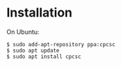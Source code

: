 # Installation

On Ubuntu:
```text
$ sudo add-apt-repository ppa:cpcsc
$ sudo apt update
$ sudo apt install cpcsc
```